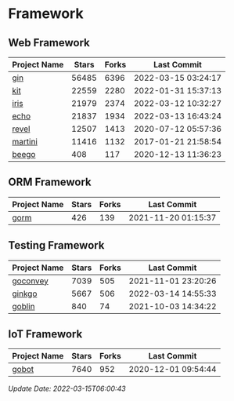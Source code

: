 # Framework

## Web Framework
| Project Name | Stars | Forks | Last Commit |
| ------------ | ----- | ----- | ----------- |
| [gin](https://github.com/gin-gonic/gin) | 56485 | 6396 | 2022-03-15 03:24:17 |
| [kit](https://github.com/go-kit/kit) | 22559 | 2280 | 2022-01-31 15:37:13 |
| [iris](https://github.com/kataras/iris) | 21979 | 2374 | 2022-03-12 10:32:27 |
| [echo](https://github.com/labstack/echo) | 21837 | 1934 | 2022-03-13 16:43:24 |
| [revel](https://github.com/revel/revel) | 12507 | 1413 | 2020-07-12 05:57:36 |
| [martini](https://github.com/go-martini/martini) | 11416 | 1132 | 2017-01-21 21:58:54 |
| [beego](https://github.com/astaxie/beego) | 408 | 117 | 2020-12-13 11:36:23 |

## ORM Framework
| Project Name | Stars | Forks | Last Commit |
| ------------ | ----- | ----- | ----------- |
| [gorm](https://github.com/jinzhu/gorm) | 426 | 139 | 2021-11-20 01:15:37 |

## Testing Framework
| Project Name | Stars | Forks | Last Commit |
| ------------ | ----- | ----- | ----------- |
| [goconvey](https://github.com/smartystreets/goconvey) | 7039 | 505 | 2021-11-01 23:20:26 |
| [ginkgo](https://github.com/onsi/ginkgo) | 5667 | 506 | 2022-03-14 14:55:33 |
| [goblin](https://github.com/franela/goblin) | 840 | 74 | 2021-10-03 14:34:22 |

## IoT Framework
| Project Name | Stars | Forks | Last Commit |
| ------------ | ----- | ----- | ----------- |
| [gobot](https://github.com/hybridgroup/gobot) | 7640 | 952 | 2020-12-01 09:54:44 |

*Update Date: 2022-03-15T06:00:43*